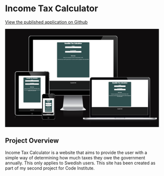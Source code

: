 # Income Tax Calculator 

[View the published application on Github]( https://hemenhk.github.io/income-tax-calculator/)

![Image from Am I Responsive](assets/images/amiresponsive-img.png)

## Project Overview

Income Tax Calculator is a website that aims to provide the user with a simple way of determining how much taxes they owe the government annually. This only applies to Swedish users. This site has been created as part of my second project for Code Institute.